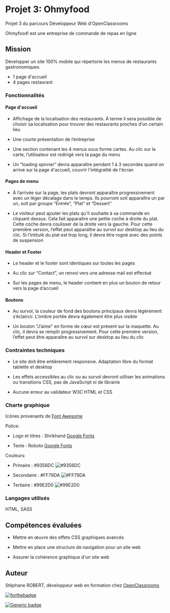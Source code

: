# Projet 3: Ohmyfood

Projet 3 du parcours Développeur Web d'OpenClassrooms

Ohmyfood! est une entreprise de commande de repas en ligne

## Mission

Développer un site 100% mobile qui répertorie les menus de restaurants gastronomiques.

- 1 page d'accueil
- 4 pages restaurant

### Fonctionnalités

#### Page d'accueil

-  Affichage de la localisation des restaurants. À terme il sera possible de choisir sa localisation pour trouver des restaurants proches d’un certain lieu

- Une courte présentation de l’entreprise

-  Une section contenant les 4 menus sous forme cartes. Au clic sur la carte, l’utilisateur est redirigé vers la page du menu

- Un “loading spinner” devra apparaître pendant 1 à 3 secondes quand on arrive sur la page d'accueil, couvrir l'intégralité de l'écran

#### Pages de menu

- À l’arrivée sur la page, les plats devront apparaître progressivement avec un léger décalage dans le temps. Ils pourront soit apparaître un par un, soit par groupe “Entrée”, “Plat” et “Dessert”

- Le visiteur peut ajouter les plats qu'il souhaite à sa commande en cliquant dessus. Cela fait apparaître une petite coche à droite du plat. Cette coche devra coulisser de la droite vers la gauche. Pour cette première version, l’effet peut apparaître au survol sur desktop au lieu du clic. Si l’intitulé du plat est trop long, il devra être rogné avec des points de suspension

#### Header et Footer

-  Le header et le footer sont identiques sur toutes les pages

-  Au clic sur “Contact”, un renvoi vers une adresse mail est effectué

-  Sur les pages de menu, le header contient en plus un bouton de retour vers la page d’accueil

#### Boutons

- Au survol, la couleur de fond des boutons principaux devra légèrement s’éclaircir. L’ombre portée devra également être plus visible

- Un bouton "J’aime" en forme de cœur est présent sur la maquette. Au clic, il devra se
remplir progressivement. Pour cette première version, l’effet peut être apparaître au survol sur desktop au lieu du clic


### Contraintes techniques

- Le site doit être entièrement responsive. Adaptation libre du format tablette et desktop

- Les effets accessibles au clic ou au survol devront utiliser les animations ou transitions CSS, pas de JavaScript ni de librairie

- Aucune erreur au validateur W3C HTML et CSS

### Charte graphique

Icônes provenants de [Font Awesome](https://fontawesome.com/)

Police: 

- Logo et titres : Shrikhand [Google Fonts](https://fonts.google.com/specimen/Shrikhand?preview.text_type=custom)

- Texte : Roboto [Google Fonts](https://fonts.google.com/specimen/Roboto?preview.text_type=custom)

Couleurs:

- Primaire : #9356DC ![#9356DC](https://via.placeholder.com/15/9356DC/000000?text=+)

- Secondaire : #FF79DA ![#FF79DA](https://via.placeholder.com/15/FF79DA/000000?text=+)

- Tertiaire : #99E2D0 ![#99E2D0](https://via.placeholder.com/15/99E2D0/000000?text=+)

### Langages utilisés

HTML, SASS

## Compétences évaluées

- Mettre en œuvre des effets CSS graphiques avancés

- Mettre en place une structure de navigation pour un site web

- Assurer la cohérence graphique d'un site web

## Auteur

Stéphane ROBERT, développeur web en formation chez [OpenClassrooms](https://openclassrooms.com/)

[![forthebadge](http://forthebadge.com/images/badges/built-with-love.svg)](http://forthebadge.com)  

[![Generic badge](https://img.shields.io/badge/STATUS-PENDING-orange)](https://shields.io/)
